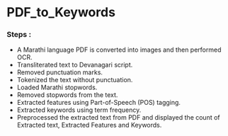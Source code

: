 # PDF_to_Keywords
### Steps :
* A Marathi language PDF is converted into images and then performed OCR.
* Transliterated text to Devanagari script.
* Removed punctuation marks.
* Tokenized the text without punctuation.
* Loaded Marathi stopwords.
* Removed stopwords from the text.
* Extracted features using Part-of-Speech (POS) tagging.
* Extracted keywords using term frequency.
* Preprocessed the extracted text from PDF and displayed the count of Extracted text, Extracted Features and Keywords. 
